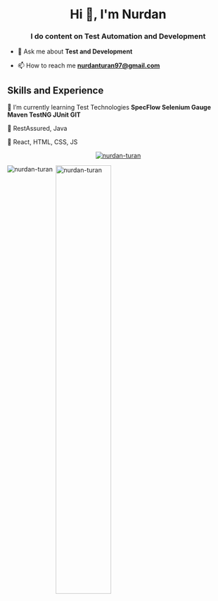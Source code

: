 
<h1 align="center">Hi 👋, I'm Nurdan</h1>
<h3 align="center">I do content on Test Automation and Development</h3>

- 💬 Ask me about **Test and Development**

- 📫 How to reach me **nurdanturan97@gmail.com**



## Skills and Experience

🌱 I’m currently learning Test Technologies **SpecFlow Selenium Gauge Maven TestNG JUnit GIT**

🌱 RestAssured, Java

🌱 React, HTML, CSS, JS


<p align="center"> <a href="https://github.com/ryo-ma/github-profile-trophy"><img src="https://github-profile-trophy.vercel.app/?username=nurdan-turan" alt="nurdan-turan" /></a> </p>

<p><img align="left" src="https://github-readme-stats.vercel.app/api/top-langs?username=nurdan-turan&show_icons=true&locale=en&layout=compact" alt="nurdan-turan" style="max-width:100%;"/></p>

<p>&nbsp;<img align="center" width="50%" src="https://github-readme-stats.vercel.app/api?username=nurdan-turan&show_icons=true&locale=en" alt="nurdan-turan" style="max-width:100%;"/></p>




